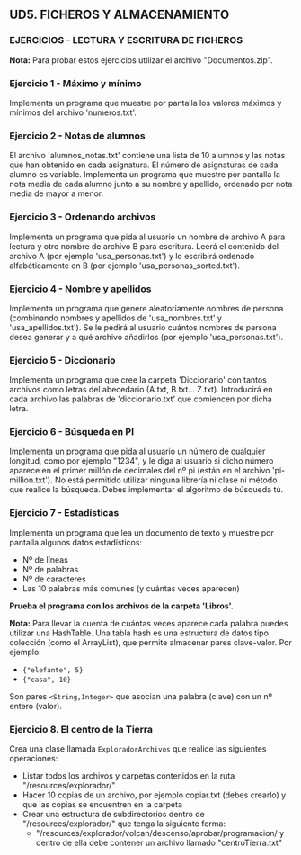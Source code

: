 
## UD5. FICHEROS Y ALMACENAMIENTO
### EJERCICIOS  - LECTURA Y ESCRITURA DE FICHEROS

**Nota:** Para probar estos ejercicios utilizar el archivo "Documentos.zip".

### Ejercicio 1 - Máximo y mínimo
Implementa un programa que muestre por pantalla los valores máximos y mínimos del archivo 'numeros.txt'.

### Ejercicio 2 - Notas de alumnos
El archivo 'alumnos_notas.txt' contiene una lista de 10 alumnos y las notas que han obtenido en cada asignatura. El número de asignaturas de cada alumno es variable. Implementa un programa que muestre por pantalla la nota media de cada alumno junto a su nombre y apellido, ordenado por nota media de mayor a menor.

### Ejercicio 3 - Ordenando archivos
Implementa un programa que pida al usuario un nombre de archivo A para lectura y otro nombre de archivo B para escritura. Leerá el contenido del archivo A (por ejemplo 'usa_personas.txt') y lo escribirá ordenado alfabéticamente en B (por ejemplo 'usa_personas_sorted.txt').

### Ejercicio 4 - Nombre y apellidos
Implementa un programa que genere aleatoriamente nombres de persona (combinando nombres y apellidos de 'usa_nombres.txt' y 'usa_apellidos.txt'). Se le pedirá al usuario cuántos nombres de persona desea generar y a qué archivo añadirlos (por ejemplo 'usa_personas.txt').

### Ejercicio 5 - Diccionario
Implementa un programa que cree la carpeta 'Diccionario' con tantos archivos como letras del abecedario (A.txt, B.txt… Z.txt). Introducirá en cada archivo las palabras de 'diccionario.txt' que comiencen por dicha letra.

### Ejercicio 6 - Búsqueda en PI
Implementa un programa que pida al usuario un número de cualquier longitud, como por ejemplo "1234", y le diga al usuario si dicho número aparece en el primer millón de decimales del nº pi (están en el archivo 'pi-million.txt'). No está permitido utilizar ninguna librería ni clase ni método que realice la búsqueda. Debes implementar el algoritmo de búsqueda tú.

### Ejercicio 7 - Estadísticas
Implementa un programa que lea un documento de texto y muestre por pantalla algunos datos estadísticos:
- Nº de líneas
- Nº de palabras
- Nº de caracteres
- Las 10 palabras más comunes (y cuántas veces aparecen)

**Prueba el programa con los archivos de la carpeta 'Libros'.**

**Nota:** Para llevar la cuenta de cuántas veces aparece cada palabra puedes utilizar una HashTable. Una tabla hash es una estructura de datos tipo colección (como el ArrayList), que permite almacenar pares clave-valor. Por ejemplo:
- `{"elefante", 5}`
- `{"casa", 10}`

Son pares `<String,Integer>` que asocian una palabra (clave) con un nº entero (valor).

### Ejercicio 8. El centro de la Tierra

Crea una clase llamada `ExploradorArchivos` que realice las siguientes operaciones:

- Listar todos los archivos y carpetas contenidos en la ruta "/resources/explorador/"
- Hacer 10 copias de un archivo, por ejemplo copiar.txt (debes crearlo) y que las copias se encuentren en la carpeta
- Crear una estructura de subdirectorios dentro de "/resources/explorador/" que tenga la siguiente forma:
  - "/resources/explorador/volcan/descenso/aprobar/programacion/ y dentro de ella debe contener un archivo llamado "centroTierra.txt"
